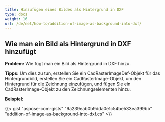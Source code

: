 ```yaml
---
title: Hinzufügen eines Bildes als Hintergrund in DXF
type: docs
weight: 16
url: /de/net/how-to/addition-of-image-as-background-into-dxf/
---
```


## **Wie man ein Bild als Hintergrund in DXF hinzufügt**

**Problem:** Wie fügt man ein Bild als Hintergrund in DXF hinzu.

**Tipps:** Um dies zu tun, erstellen Sie ein CadRasterImageDef-Objekt für das Hintergrundbild, erstellen Sie ein CadRasterImage-Objekt, um den Hintergrund für die Zeichnung einzufügen, und fügen Sie ein CadRasterImage-Objekt zu den Zeichnungselementen hinzu.

**Beispiel:**

{{< gist "aspose-com-gists" "9a239eab0b9dda0e1c54be533ea399bb" "addition-of-image-as-background-into-dxf.cs" >}}
